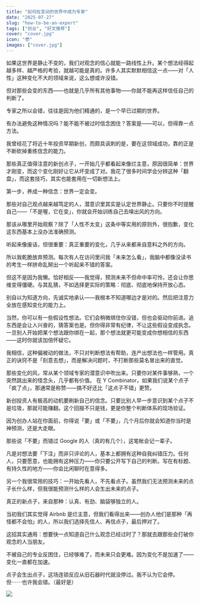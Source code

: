 ```yaml
---
title: "如何在变动的世界中成为专家"
date: "2025-07-27"
slug: "how-to-be-an-expert"
tags: ["创业", "好文推荐"]
cover: "cover.jpg"
icon: "😎"
images: ["cover.jpg"]
---
```

如果这世界是静止不变的，我们对观念的信心就能一路线性上升。某个想法经得起越多样、越严格的考验，就越可能是真的。许多人其实默默相信这一点——对「人性」这种变化不大的领域来说，这么想或许没错。



但对那些会变的东西——也就是几乎所有其他事物——你就不能再这样信任自己的判断了。



专家之所以会错，往往是因为他们精通的，是一个早已过期的世界。



有办法避免这种情况吗？能不能不被过时信念困住？答案是——可以，但得靠一点方法。



我曾经花了将近十年投资早期新创，而颇具讽刺的是，要在这领域成功，靠的正是不断砍掉重练信念的能力。



那些真正值得注意的新创点子，一开始几乎都看起来像烂主意，原因很简单：世界才刚变，而这个变化刚好让它从坏变成了对。我花了很多时间学会分辨这种「翻盘」，而这套技巧，其实也能套用在一切新想法上。



第一步，养成一种信念：世界一定会变。



那些对自己观点越来越笃定的人，潜意识里其实是认定世界静止。只要你不时提醒自己——「不是喔，它在变」，你就会开始训练自己去嗅出风的方向。



那该从哪里开始观察？除了「人性不太变」这条中等实用的原则外，很抱歉，变化这东西基本上没办法准确预测。



听起来像废话，但很重要：真正重要的变化，几乎从来都来自意料之外的方向。



所以我乾脆放弃预测。每次有人在访问里问我「未来怎么看」，我脑中都像没读书的考生一样拼命乱掰出一个听起来不错的答案。



但这不是因为我懒。恰好相反——我觉得，预测未来不但命中率可怜，还会让你思维变得僵硬。与其乱猜，不如选择更实际的策略：彻底、彻底地保持开放心态。



别自以为知道方向，先诚实地承认——我根本不知道哪边才是对的。然后把注意力全放在感知变化的能力上。



当然，你可以有一些假设性想法。它们会稍微绑住你没错，但也会驱动你前进。追东西是会让人兴奋的，猜答案也是。但你得非常有纪律，不让这些假设变成执念。
一旦别人开始把某个想法跟你绑在一起，那个想法就更可能变成你想相信的东西——这时你就该加倍怀疑它。



我相信，这种偏被动的做法，不只对判断想法有帮助，连产出想法也一样管用。真正的诀窍不是「刻意去想」，而是解决问题时，不打断那些莫名冒出来的直觉。



那些变化的风，常从某个领域专家的潜意识中吹出来。只要你对某件事够熟，一个突然跳出来的怪念头，几乎都有价值。
在 Y Combinator，如果我们说某个点子「疯了点」，那通常是称赞——搞不好还比「这点子不错」更赞。



新创投资人有极高的动机要刷新自己的信念。只要比别人早一步意识到某个点子不是垃圾，那就可能赚翻。这个回报不只是钱，更是你整个判断体系的现场验证。



因为创办人站在你面前，你得说「要」或「不要」，几个月后你就会知道你当时是神预测，还是大走眼。



那些说「不要」而错过 Google 的人（真的有几个），这笔帐会记一辈子。



凡是对想法要「下注」而非只评论的人，基本上都拥有这种自我纠错压力。任何人，只要愿意，也能拥有这种压力——你只要公开写下自己的判断。写在有标题、有持久性的地方——你会比闲聊时在意得多。



另一个我很常用的技巧：一开始先看人，不先看点子。虽然我们无法预测未来的点子长什么样，但我很能预测什么样的人会生出未来的点子。



真正的新点子，来自那种：认真、有劲、脑袋够独立的人。



当初我们其实觉得 Airbnb 是烂主意，但我们看得出来——创办人他们是那种「再怪都不会怕」的人，所以我们选择先信人、再信点子，最后押对了。



这招其实通用：想要快一点知道自己什么观念已经过时了？那就去跟那些会打破你观念的人当朋友。



不被自己的专业反困住，已经够难了，而未来只会更难。因为变化不是加速了——变化一直都在加速。



点子会生出点子，这场连锁反应从旧石器时代就没停过。我不认为它会停。
但⋯⋯也许我会错。（最好是）




![](https://prod-files-secure.s3.us-west-2.amazonaws.com/112d0858-5090-4d34-a606-b75eb8d65fd2/46476355-9cf3-4e99-9b7a-3531bc426380/1000202064.png?X-Amz-Algorithm=AWS4-HMAC-SHA256&X-Amz-Content-Sha256=UNSIGNED-PAYLOAD&X-Amz-Credential=ASIAZI2LB466535HUD7O%2F20250921%2Fus-west-2%2Fs3%2Faws4_request&X-Amz-Date=20250921T234306Z&X-Amz-Expires=3600&X-Amz-Security-Token=IQoJb3JpZ2luX2VjEJb%2F%2F%2F%2F%2F%2F%2F%2F%2F%2FwEaCXVzLXdlc3QtMiJGMEQCIA04rWdjjW1SRdsOJjXfNvBjVz9bvmqcp4b2VDC4SIqQAiAudv4WnGmo0XcU1c0yHp4hSoWIznl0TPI4mgu72Qbwpyr%2FAwgfEAAaDDYzNzQyMzE4MzgwNSIMuyrMigQqihnCaUT9KtwDjE7WQQpxatj0DDzARF2W6A446oVd5dFOBi9OOz4fRwumEPfbNbSoxiC0Q288fNpsTRc2EBUZB%2F48vNJhrSt197mOuS%2F%2BMRTnufckcBpp6MoNl7abjkbePzdp846vZYcrw0PorJsMmqhB90zUgwuye49BQ5ULXB1PxYx60SIXXSYaJpW0k76iTHEAo6VUc6fvd50%2But5w8xhsQIIYKm8sjrrrsD9Wl2NhoK%2Fu45i%2FcPr2CH7QORk4%2B6Y6tljo5R%2BqtHE%2BxWUiSnFT0k2a7MRbI7QVyf4fLkTqstSFLb%2BoxBG7HaiV2XNjCx100YizpsKnOWRCxvRpZt5cg0VpImwLHDDdehSH9hV5gZwLkPdvEPICRyI4M3f%2FZd5uYUeaB6nun0vH%2BkpjNnupcNFIec3SrQDNairDuZSr5SasnqLYiG6JckcUiNRGy%2BJ%2FcWNzlWR6ehMfOFB1DPQfSb%2BNHdXDbb%2FmtEOvVWCpQQ11DlVWEhR6zV96%2FfDeHef5Bqc%2BNeH74vE88M7ul8vvQHk3CusItbNcbzBqYVY4QSoVBVw9z4nQHbrCdhW6bHjCu95G21n6jjDFQeWLOxBpskhXTj92BKN5g6R2x0S6DuC9ZRoW73EL1A9kqFBu%2B568%2BVsw%2B9%2FBxgY6pgELM9PFJTkKKZO2WQ7Bs8Yuhv%2BY708ihhdhLNJtjfqsO2%2BBoCSPct%2By28YkF9Xzz82tkiGr5LSopz6PEiIVXIMH8fgF2uALNnRwHcQA1qrXY0x8pkSjqd1dJPDiS0lKPeSc0bNpJJjNLj23eh20nr%2FJWjak%2F3DHNt5Fa%2BK2Cyt2cAw12pMxsVw8EsNVfeBVidEp9o1%2FOyhFTWx%2BvJzLFWPaJxMyCv2y&X-Amz-Signature=0d7b20fad194a3e964b660247ceaed1500c9b18de9cbcbafdee628f38cc3330c&X-Amz-SignedHeaders=host&x-amz-checksum-mode=ENABLED&x-id=GetObject)

